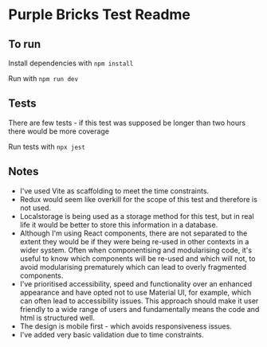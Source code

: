 # Purple Bricks Test Readme

## To run

Install dependencies with `npm install`

Run with `npm run dev`

## Tests

There are few tests - if this test was supposed be longer than two hours there would be more coverage

Run tests with `npx jest`

## Notes

- I've used Vite as scaffolding to meet the time constraints.
- Redux would seem like overkill for the scope of this test and therefore is not used.
- Localstorage is being used as a storage method for this test, but in real life it would be better to store this information in a database.
- Although I'm using React components, there are not separated to the extent they would be if they were being re-used in other contexts in a wider system. Often when componentising and modularising code, it's useful to know which components will be re-used and which will not, to avoid modularising prematurely which can lead to overly fragmented components.
- I've prioritised accessibility, speed and functionality over an enhanced appearance and have opted not to use Material UI, for example, which can often lead to accessibility issues. This approach should make it user friendly to a wide range of users and fundamentally means the code and html is structured well.
- The design is mobile first - which avoids responsiveness issues.
- I've added very basic validation due to time constraints.
